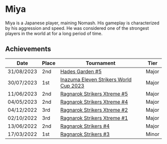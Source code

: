 # Miya

Miya is a Japanese player, maining Nomash.
His gameplay is characterized by his aggression and speed. 
He was considered one of the strongest players in the world at for a long period of time.

## Achievements

| Date | Place | Tournament | Tier |
| - | - | - | - |
| 31/08/2023 | 2nd | [Hades Garden #5](/inapedia/tournaments/hg/hg5.md) | Major |
| 30/07/2023 | 1st | [Inazuma Eleven Strikers World Cup 2023](/inapedia/tournaments/worldcup23.md) | Major |
| 11/06/2023 | 2nd | [Ragnarok Strikers Xtreme #5](/inapedia/tournaments/ragna/ragnax5.md) | Major |
| 04/05/2023 | 2nd | [Ragnarok Strikers Xtreme #4](/inapedia/tournaments/ragna/ragnax4.md) | Major |
| 04/12/2022 | 3rd | [Ragnarok Strikers Xtreme #2](/inapedia/tournaments/ragna/ragnax2.md) | Major |
| 02/10/2022 | 3rd | [Ragnarok Strikers Xtreme #1](/inapedia/tournaments/ragna/ragnax1.md) | Major |
| 13/06/2022 | 2nd | [Ragnarok Strikers #4](/inapedia/tournaments/ragna/ragna4.md) | Major |
| 17/03/2022 | 1st | [Ragnarok Strikers #3](/inapedia/tournaments/ragna/ragna3.md) | Minor |
